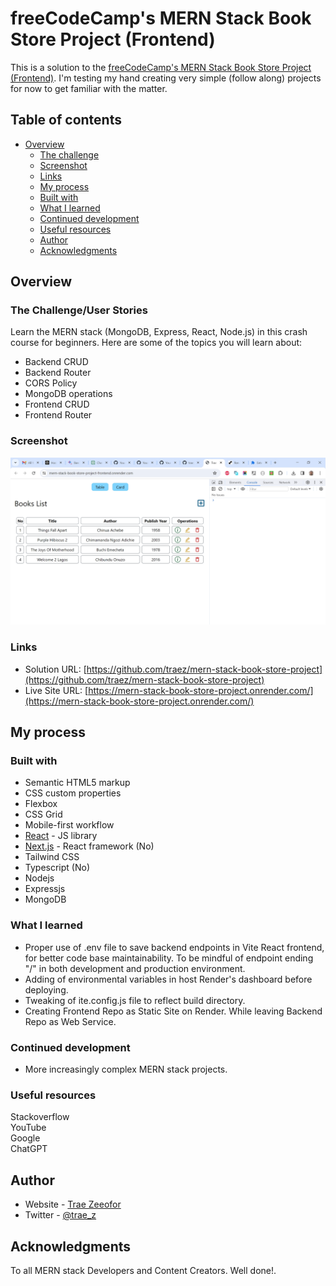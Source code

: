 # freeCodeCamp's MERN Stack Book Store Project (Frontend)

This is a solution to the [freeCodeCamp's MERN Stack Book Store Project (Frontend)](https://www.youtube.com/watch?v=-42K44A1oMA). I'm testing my hand creating very simple (follow along) projects for now to get familiar with the matter. 

## Table of contents

- [Overview](#overview)
  - [The challenge](#the-challenge)
  - [Screenshot](#screenshot)
  - [Links](#links)
  - [My process](#my-process)
  - [Built with](#built-with)
  - [What I learned](#what-i-learned)
  - [Continued development](#continued-development)
  - [Useful resources](#useful-resources)
  - [Author](#author)
  - [Acknowledgments](#acknowledgments)

## Overview

### The Challenge/User Stories

Learn the MERN stack (MongoDB, Express, React, Node.js) in this crash course for beginners. Here are some of the topics you will learn about:
- Backend CRUD
- Backend Router
- CORS Policy
- MongoDB operations
- Frontend CRUD 
- Frontend Router 

### Screenshot

![](screenshot-desktop.png)

### Links

- Solution URL: [https://github.com/traez/mern-stack-book-store-project](https://github.com/traez/mern-stack-book-store-project)
- Live Site URL: [https://mern-stack-book-store-project.onrender.com/](https://mern-stack-book-store-project.onrender.com/)

## My process

### Built with

- Semantic HTML5 markup 
- CSS custom properties 
- Flexbox 
- CSS Grid 
- Mobile-first workflow 
- [React](https://reactjs.org/) - JS library 
- [Next.js](https://nextjs.org/) - React framework (No)
- Tailwind CSS  
- Typescript (No)
- Nodejs
- Expressjs
- MongoDB

### What I learned

- Proper use of .env file to save backend endpoints in Vite React frontend, for better code base maintainability.  To be mindful of endpoint ending "/" in both development and production environment.  
- Adding of environmental variables in host Render's dashboard before deploying.  
- Tweaking of ite.config.js file to reflect build directory.  
- Creating Frontend Repo as Static Site on Render. While leaving Backend Repo as Web Service.   

### Continued development

- More increasingly complex MERN stack projects. 

### Useful resources

Stackoverflow  
YouTube  
Google  
ChatGPT

## Author

- Website - [Trae Zeeofor](https://github.com/traez)
- Twitter - [@trae_z](https://twitter.com/trae_z)

## Acknowledgments

To all MERN stack Developers and Content Creators. Well done!.
